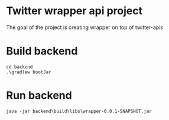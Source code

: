 # Twitter wrapper api project

The goal of the project is creating wrapper on top of twitter-apis


# Build backend
```console
cd backend
.\gradlew bootJar
```

# Run backend
```console
java -jar backend\build\libs\wrapper-0.0.1-SNAPSHOT.jar
```
